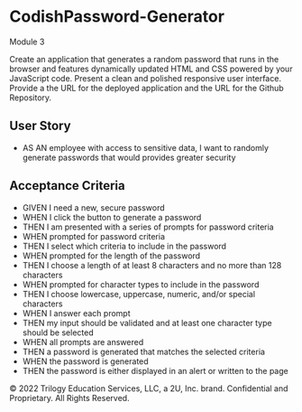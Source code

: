 # CodishPassword-Generator

Module 3

Create an application that generates a random password that  runs in the browser and features dynamically updated HTML and CSS powered by your JavaScript code. Present a clean and polished responsive user interface. Provide a the URL for the deployed application and the URL for the Github Repository.


## User Story
- AS AN employee with access to sensitive data, I want to randomly generate  passwords that would provides greater security

## Acceptance Criteria

- GIVEN I need a new, secure password
- WHEN I click the button to generate a password
- THEN I am presented with a series of prompts for password criteria
- WHEN prompted for password criteria
- THEN I select which criteria to include in the password
- WHEN prompted for the length of the password
- THEN I choose a length of at least 8 characters and no more than 128 characters
- WHEN prompted for character types to include in the password
- THEN I choose lowercase, uppercase, numeric, and/or special characters
- WHEN I answer each prompt
- THEN my input should be validated and at least one character type should be selected
- WHEN all prompts are answered
- THEN a password is generated that matches the selected criteria
- WHEN the password is generated
- THEN the password is either displayed in an alert or written to the page


© 2022 Trilogy Education Services, LLC, a 2U, Inc. brand. Confidential and Proprietary. All Rights Reserved.
